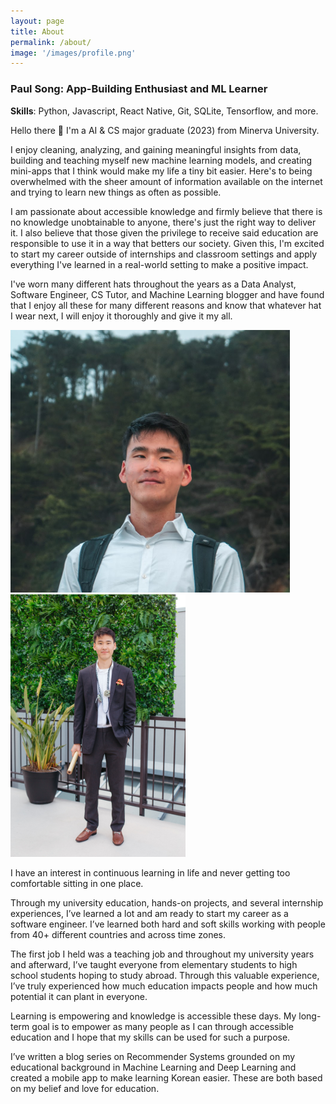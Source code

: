 ```yaml
---
layout: page
title: About
permalink: /about/
image: '/images/profile.png'
---
```


### Paul Song: App-Building Enthusiast and ML Learner
**Skills**: Python, Javascript, React Native, Git, SQLite, Tensorflow, and more.

Hello there 👋 I'm a AI & CS major graduate (2023) from Minerva University. 

I enjoy cleaning, analyzing, and gaining meaningful insights from data, building and teaching myself new machine learning models, and creating mini-apps that I think would make my life a tiny bit easier. Here's to being overwhelmed with the sheer amount of information available on the internet and trying to learn new things as often as possible. 

I am passionate about accessible knowledge and firmly believe that there is no knowledge unobtainable to anyone, there's just the right way to deliver it. I also believe that those given the privilege to receive said education are responsible to use it in a way that betters our society. Given this, I'm excited to start my career outside of internships and classroom settings and apply everything I've learned in a real-world setting to make a positive impact.

I've worn many different hats throughout the years as a Data Analyst, Software Engineer, CS Tutor, and Machine Learning blogger and have found that I enjoy all these for many different reasons and know that whatever hat I wear next, I will enjoy it thoroughly and give it my all.

<div class="gallery-box">
  <div class="gallery">
    <img src="/images/profile3.png" loading="lazy" style="height: 420px;">
    <img src="/images/profile4.jpg" loading="lazy" style="height: 420px;">
  </div>
</div>

I have an interest in continuous learning in life and never getting too comfortable sitting in one place. 

Through my university education, hands-on projects, and several internship experiences, I’ve learned a lot and am ready to start my career as a software engineer. I’ve learned both hard and soft skills working with people from 40+ different countries and across time zones.

The first job I held was a teaching job and throughout my university years and afterward, I’ve taught everyone from elementary students to high school students hoping to study abroad. Through this valuable experience, I’ve truly experienced how much education impacts people and how much potential it can plant in everyone.

Learning is empowering and knowledge is accessible these days. My long-term goal is to empower as many people as I can through accessible education and I hope that my skills can be used for such a purpose. 

I’ve written a blog series on Recommender Systems grounded on my educational background in Machine Learning and Deep Learning and created a mobile app to make learning Korean easier. These are both based on my belief and love for education.
